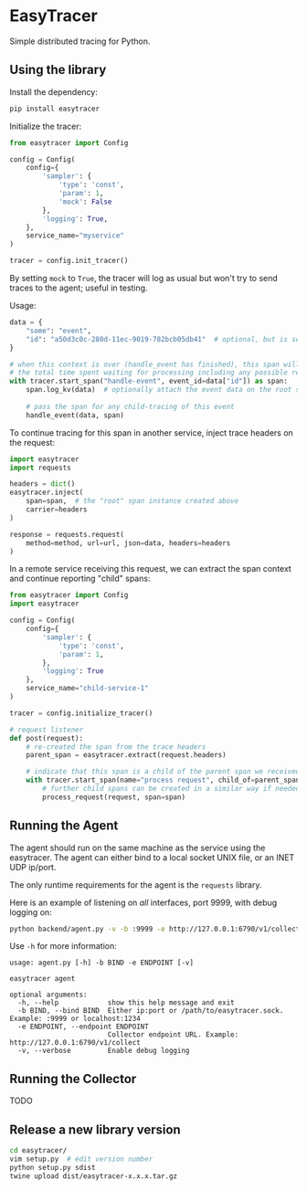 # EasyTracer

Simple distributed tracing for Python.

## Using the library

Install the dependency:

```bash
pip install easytracer
```

Initialize the tracer:

```python
from easytracer import Config

config = Config(
    config={
        'sampler': {
            'type': 'const',
            'param': 1,
            'mock': False
        },
        'logging': True,
    },
    service_name="myservice"
)

tracer = config.init_tracer()
```

By setting `mock` to `True`, the tracer will log as usual but won't try to send traces to the agent; useful in testing.

Usage:

```python
data = {
    "some": "event", 
    "id": "a50d3c0c-280d-11ec-9019-782bcb05db41"  # optional, but is searchable from the UI
}

# when this context is over (handle_event has finished), this span will "close" and report 
# the total time spent waiting for processing including any possible remote service 
with tracer.start_span("handle-event", event_id=data["id"]) as span:
    span.log_kv(data)  # optionally attach the event data on the root span
    
    # pass the span for any child-tracing of this event
    handle_event(data, span)
```

To continue tracing for this span in another service, inject trace headers on the request:

```python
import easytracer
import requests

headers = dict()
easytracer.inject(
    span=span,  # the "root" span instance created above
    carrier=headers
)

response = requests.request(
    method=method, url=url, json=data, headers=headers
)
```

In a remote service receiving this request, we can extract the span context and continue reporting "child" spans:

```python
from easytracer import Config
import easytracer

config = Config(
    config={
        'sampler': {
            'type': 'const',
            'param': 1,
        },
        'logging': True
    },
    service_name="child-service-1"
)

tracer = config.initialize_tracer()

# request listener
def post(request):
    # re-created the span from the trace headers
    parent_span = easytracer.extract(request.headers)

    # indicate that this span is a child of the parent span we received
    with tracer.start_span(name="process request", child_of=parent_span) as span:
        # further child spans can be created in a similar way if needed
        process_request(request, span=span)
```

## Running the Agent

The agent should run on the same machine as the service using the easytracer. The agent can either bind to a local 
socket UNIX file, or an INET UDP ip/port. 

The only runtime requirements for the agent is the `requests` library.

Here is an example of listening on _all_ interfaces, port 9999, with debug logging on:

```bash
python backend/agent.py -v -b :9999 -e http://127.0.0.1:6790/v1/collect
```

Use `-h` for more information:

```
usage: agent.py [-h] -b BIND -e ENDPOINT [-v]

easytracer agent

optional arguments:
  -h, --help            show this help message and exit
  -b BIND, --bind BIND  Either ip:port or /path/to/easytracer.sock. Example: :9999 or localhost:1234
  -e ENDPOINT, --endpoint ENDPOINT
                        Collector endpoint URL. Example: http://127.0.0.1:6790/v1/collect
  -v, --verbose         Enable debug logging
```

## Running the Collector

TODO

## Release a new library version

```bash
cd easytracer/
vim setup.py  # edit version number
python setup.py sdist
twine upload dist/easytracer-x.x.x.tar.gz
```
